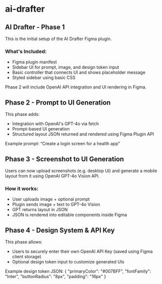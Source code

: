 # ai-drafter

## AI Drafter - Phase 1

This is the initial setup of the AI Drafter Figma plugin.

### What's Included:
- Figma plugin manifest
- Sidebar UI for prompt, image, and design token input
- Basic controller that connects UI and shows placeholder message
- Styled sidebar using basic CSS

Phase 2 will include OpenAI API integration and UI rendering in Figma.

## Phase 2 - Prompt to UI Generation

This phase adds:
- Integration with OpenAI's GPT-4o via fetch
- Prompt-based UI generation
- Structured layout JSON returned and rendered using Figma Plugin API

Example prompt: “Create a login screen for a health app”

## Phase 3 - Screenshot to UI Generation

Users can now upload screenshots (e.g. desktop UI) and generate a mobile layout from it using OpenAI GPT-4o Vision API.

### How it works:
- User uploads image + optional prompt
- Plugin sends image + text to GPT-4o Vision
- GPT returns layout in JSON
- JSON is rendered into editable components inside Figma

## Phase 4 - Design System & API Key

This phase allows:
- Users to securely enter their own OpenAI API Key (saved using Figma client storage)
- Optional design token input to customize generated UIs

Example design token JSON:
{
  "primaryColor": "#007BFF",
  "fontFamily": "Inter",
  "buttonRadius": "8px",
  "padding": "16px"
}